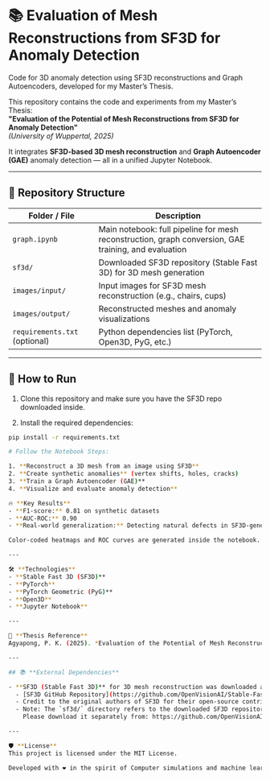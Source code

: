 # 📚 Evaluation of Mesh Reconstructions from SF3D for Anomaly Detection

Code for 3D anomaly detection using SF3D reconstructions and Graph Autoencoders, developed for my Master’s Thesis.

This repository contains the code and experiments from my Master’s Thesis:  
**"Evaluation of the Potential of Mesh Reconstructions from SF3D for Anomaly Detection"**  
*(University of Wuppertal, 2025)*

It integrates **SF3D-based 3D mesh reconstruction** and **Graph Autoencoder (GAE)** anomaly detection — all in a unified Jupyter Notebook.

---

## 📂 Repository Structure

| Folder / File            | Description |
|---------------------------|-------------|
| `graph.ipynb`             | Main notebook: full pipeline for mesh reconstruction, graph conversion, GAE training, and evaluation |
| `sf3d/`                   | Downloaded SF3D repository (Stable Fast 3D) for 3D mesh generation |
| `images/input/`           | Input images for SF3D mesh reconstruction (e.g., chairs, cups) |
| `images/output/`          | Reconstructed meshes and anomaly visualizations |
| `requirements.txt` (optional) | Python dependencies list (PyTorch, Open3D, PyG, etc.) |

---

## 🚀 How to Run

1. Clone this repository and make sure you have the SF3D repo downloaded inside.

2. Install the required dependencies:

```bash
pip install -r requirements.txt

# Follow the Notebook Steps:

1. **Reconstruct a 3D mesh from an image using SF3D**
2. **Create synthetic anomalies** (vertex shifts, holes, cracks)
3. **Train a Graph Autoencoder (GAE)**
4. **Visualize and evaluate anomaly detection**

🔥 **Key Results**
- **F1-score:** 0.81 on synthetic datasets
- **AUC-ROC:** 0.90
- **Real-world generalization:** Detecting natural defects in SF3D-generated meshes

Color-coded heatmaps and ROC curves are generated inside the notebook.

---

🛠️ **Technologies**
- **Stable Fast 3D (SF3D)**
- **PyTorch**
- **PyTorch Geometric (PyG)**
- **Open3D**
- **Jupyter Notebook**

---

🧠 **Thesis Reference**
Agyapong, P. K. (2025). *Evaluation of the Potential of Mesh Reconstructions from SF3D for Anomaly Detection*. Master of Science Thesis, University of Wuppertal.

---

## 📚 **External Dependencies**

- **SF3D (Stable Fast 3D)** for 3D mesh reconstruction was downloaded and used under its original license.
  - [SF3D GitHub Repository](https://github.com/OpenVisionAI/Stable-Fast-3D)
  - Credit to the original authors of SF3D for their open-source contribution.
  - Note: The `sf3d/` directory refers to the downloaded SF3D repository.  
    Please download it separately from: https://github.com/OpenVisionAI/Stable-Fast-3D

---

🛡️ **License**
This project is licensed under the MIT License.

Developed with ❤️ in the spirit of Computer simulations and machine learning research.

